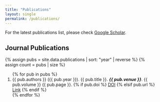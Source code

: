 ```yaml
---
title: "Publications"
layout: single
permalink: /publications/
---
```


For the latest publications list, please check [Google Scholar](https://scholar.google.com/citations?user=7BdjDuwAAAAJ).

## Journal Publications

{% assign pubs = site.data.publications | sort: "year" | reverse %}
{% assign count = pubs | size %}

<ol reversed>
{% for pub in pubs %}
  <li>
    {{ pub.authors }} ({{ pub.year }}). {{ pub.title }}. <i><strong>{{ pub.venue }}</strong></i>. {{ pub.volume }} {{ pub.page }}.
    {% if pub.doi %}
      <a href="https://doi.org/{{ pub.doi }}" target="_blank">DOI</a>
    {% elsif pub.url %}
      <a href="{{ pub.url }}" target="_blank">Link</a>
    {% endif %}
  </li>
{% endfor %}
</ol>
